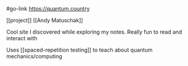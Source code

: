 #go-link https://quantum.country

[[project]] [[Andy Matuschak]]

Cool site I discovered while exploring my notes. Really fun to read and interact with

Uses [[spaced-repetition testing]] to teach about quantum mechanics/computing